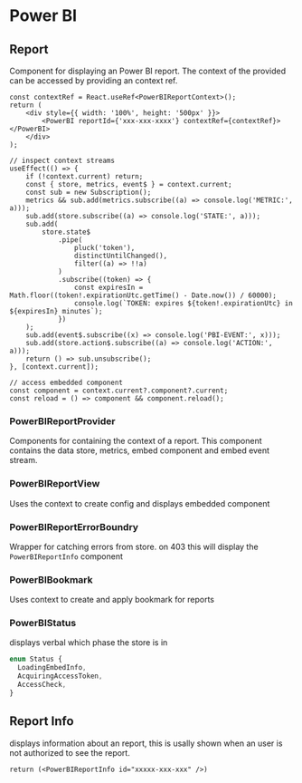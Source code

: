 # Power BI

## Report

Component for displaying an Power BI report.
The context of the provided can be accessed by providing an context ref.

```tsx
const contextRef = React.useRef<PowerBIReportContext>();
return (
    <div style={{ width: '100%', height: '500px' }}>
        <PowerBI reportId={'xxx-xxx-xxxx'} contextRef={contextRef}></PowerBI>
    </div>
);
```

```tsx
// inspect context streams
useEffect(() => {
    if (!context.current) return;
    const { store, metrics, event$ } = context.current;
    const sub = new Subscription();
    metrics && sub.add(metrics.subscribe((a) => console.log('METRIC:', a)));
    sub.add(store.subscribe((a) => console.log('STATE:', a)));
    sub.add(
        store.state$
            .pipe(
                pluck('token'),
                distinctUntilChanged(),
                filter((a) => !!a)
            )
            .subscribe((token) => {
                const expiresIn = Math.floor((token!.expirationUtc.getTime() - Date.now()) / 60000);
                console.log(`TOKEN: expires ${token!.expirationUtc} in ${expiresIn} minutes`);
            })
    );
    sub.add(event$.subscribe((x) => console.log('PBI-EVENT:', x)));
    sub.add(store.action$.subscribe((a) => console.log('ACTION:', a)));
    return () => sub.unsubscribe();
}, [context.current]);
```

```tsx
// access embedded component
const component = context.current?.component?.current;
const reload = () => component && component.reload();
```

### PowerBIReportProvider

Components for containing the context of a report.
This component contains the data store, metrics, embed component and embed event stream.

### PowerBIReportView
Uses the context to create config and displays embedded component

### PowerBIReportErrorBoundry
Wrapper for catching errors from store. on 403 this will display the `PowerBIReportInfo` component

### PowerBIBookmark
Uses context to create and apply bookmark for reports

### PowerBIStatus
displays verbal which phase the store is in
```ts
enum Status {
  LoadingEmbedInfo,
  AcquiringAccessToken,
  AccessCheck,
}
```

## Report Info

displays information about an report, this is usally shown when an user is not authorized to see the report.
```tsx
return (<PowerBIReportInfo id="xxxxx-xxx-xxx" />)
```
